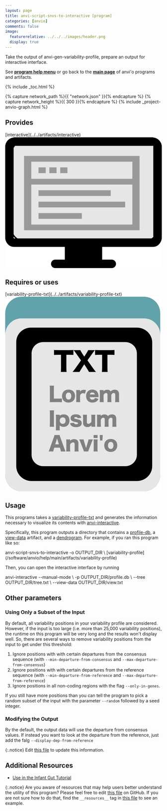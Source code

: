 ```yaml
---
layout: page
title: anvi-script-snvs-to-interactive [program]
categories: [anvio]
comments: false
image:
  featurerelative: ../../../images/header.png
  display: true
---
```


Take the output of anvi-gen-variability-profile, prepare an output for interactive interface.

See **[program help menu](../../../vignette#anvi-script-snvs-to-interactive)** or go back to the **[main page](../../)** of anvi'o programs and artifacts.


{% include _toc.html %}
<div id="svg" class="subnetwork"></div>
{% capture network_path %}{{ "network.json" }}{% endcapture %}
{% capture network_height %}{{ 300 }}{% endcapture %}
{% include _project-anvio-graph.html %}


## Provides

<p style="text-align: left" markdown="1"><span class="artifact-p">[interactive](../../artifacts/interactive) <img src="../../images/icons/DISPLAY.png" class="artifact-icon-mini" /></span></p>

## Requires or uses

<p style="text-align: left" markdown="1"><span class="artifact-r">[variability-profile-txt](../../artifacts/variability-profile-txt) <img src="../../images/icons/TXT.png" class="artifact-icon-mini" /></span></p>

## Usage


This programs takes a <span class="artifact-n">[variability-profile-txt](/software/anvio/help/main/artifacts/variability-profile-txt)</span> and generates the information necessary to visualize its contents with <span class="artifact-n">[anvi-interactive](/software/anvio/help/main/programs/anvi-interactive)</span>. 

Specifically, this program outputs a directory that contains a <span class="artifact-n">[profile-db](/software/anvio/help/main/artifacts/profile-db)</span>, a <span class="artifact-n">[view-data](/software/anvio/help/main/artifacts/view-data)</span> artifact, and a <span class="artifact-n">[dendrogram](/software/anvio/help/main/artifacts/dendrogram)</span>. For example, if you ran this program like so: 

<div class="codeblock" markdown="1">
anvi&#45;script&#45;snvs&#45;to&#45;interactive &#45;o OUTPUT_DIR \
                                <span class="artifact&#45;n">[variability&#45;profile](/software/anvio/help/main/artifacts/variability&#45;profile)</span>
</div>

Then, you can open the interactive interface by running 

<div class="codeblock" markdown="1">
anvi&#45;interactive &#45;&#45;manual&#45;mode \
                 &#45;p OUTPUT_DIR/profile.db \
                 &#45;&#45;tree OUTPUT_DIR/tree.txt \
                 &#45;&#45;view&#45;data OUTPUT_DIR/view.txt
</div>

## Other parameters 

### Using Only a Subset of the Input

By default, all variability positions in your variability profile are considered. However, if the input is too large (i.e. more than 25,000 variability positions), the runtime on this program will be very long and the results won't display well. So, there are several ways to remove variability positions from  the input to get under this threshold: 

1. Ignore positions with with certain departures from the consensus sequence (with `--min-departure-from-consensus` and `--max-departure-from-consensus`)
2. Ignore positions with with certain departures from the reference sequence (with `--min-departure-from-reference` and `--max-departure-from-reference`)
3. Ignore positions in all non-coding regions with the flag `--only-in-genes`. 

If you still have more positions than you can tell the program to pick a random subset of the input with the parameter `--random` followed by a seed integer.

### Modifying the Output

By the default, the output data will use the departure from consensus values. If instead you want to look at the departure from the reference, just add the falg `--display-dep-from-reference`


{:.notice}
Edit [this file](https://github.com/merenlab/anvio/tree/master/anvio/docs/programs/anvi-script-snvs-to-interactive.md) to update this information.


## Additional Resources


* [Use in the Infant Gut Tutorial](http://merenlab.org/tutorials/infant-gut/#visualizing-snv-profiles-using-anvio)


{:.notice}
Are you aware of resources that may help users better understand the utility of this program? Please feel free to edit [this file](https://github.com/merenlab/anvio/tree/master/bin/anvi-script-snvs-to-interactive) on GitHub. If you are not sure how to do that, find the `__resources__` tag in [this file](https://github.com/merenlab/anvio/blob/master/bin/anvi-interactive) to see an example.
